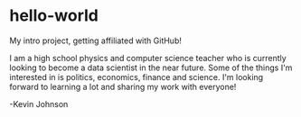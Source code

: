 # hello-world
My intro project, getting affiliated with GitHub!

I am a high school physics and computer science teacher who is currently looking to become a data scientist in the near future. Some of the things I'm interested in is politics, economics, finance and science. I'm looking forward to learning a lot and sharing my work with everyone!

-Kevin Johnson
